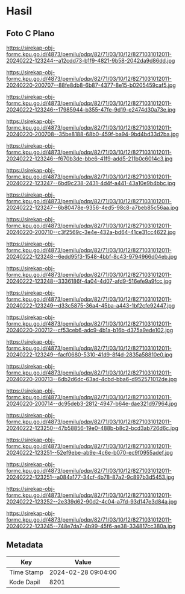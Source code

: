 # Hasil

## Foto C Plano

https://sirekap-obj-formc.kpu.go.id/4873/pemilu/pdpr/82/71/03/10/12/8271031012011-20240222-123244--a12cdd73-b1f9-4821-9b58-2042da9d86dd.jpg

https://sirekap-obj-formc.kpu.go.id/4873/pemilu/pdpr/82/71/03/10/12/8271031012011-20240220-200707--88fe8db8-6b87-4377-8e15-b0205459caf5.jpg

https://sirekap-obj-formc.kpu.go.id/4873/pemilu/pdpr/82/71/03/10/12/8271031012011-20240222-123246--17985944-b355-47fe-9d19-e2474d30a73e.jpg

https://sirekap-obj-formc.kpu.go.id/4873/pemilu/pdpr/82/71/03/10/12/8271031012011-20240220-200708--35be8188-68b0-459f-ba94-9bd4bd33d2ba.jpg

https://sirekap-obj-formc.kpu.go.id/4873/pemilu/pdpr/82/71/03/10/12/8271031012011-20240222-123246--f670b3de-bbe6-41f9-add5-211b0c6014c3.jpg

https://sirekap-obj-formc.kpu.go.id/4873/pemilu/pdpr/82/71/03/10/12/8271031012011-20240222-123247--6bd9c238-2431-4d4f-a441-43a10e9b4bbc.jpg

https://sirekap-obj-formc.kpu.go.id/4873/pemilu/pdpr/82/71/03/10/12/8271031012011-20240222-123247--6b80478e-9356-4ed5-98c8-a7beb85c56aa.jpg

https://sirekap-obj-formc.kpu.go.id/4873/pemilu/pdpr/82/71/03/10/12/8271031012011-20240220-200710--c3f2569c-3e4e-432a-bd64-41ce31cc4622.jpg

https://sirekap-obj-formc.kpu.go.id/4873/pemilu/pdpr/82/71/03/10/12/8271031012011-20240222-123248--6edd95f3-1548-4bbf-8c43-9794966d04eb.jpg

https://sirekap-obj-formc.kpu.go.id/4873/pemilu/pdpr/82/71/03/10/12/8271031012011-20240222-123248--3336186f-4a04-4d07-afd9-516efe9a9fcc.jpg

https://sirekap-obj-formc.kpu.go.id/4873/pemilu/pdpr/82/71/03/10/12/8271031012011-20240222-123249--d33c5875-36a4-45ba-a443-1bf2cfe92447.jpg

https://sirekap-obj-formc.kpu.go.id/4873/pemilu/pdpr/82/71/03/10/12/8271031012011-20240220-200712--cf53ceb6-adc9-4b1a-b16b-d375a9ede102.jpg

https://sirekap-obj-formc.kpu.go.id/4873/pemilu/pdpr/82/71/03/10/12/8271031012011-20240222-123249--facf0680-5310-41d9-8f4d-2835a58810e0.jpg

https://sirekap-obj-formc.kpu.go.id/4873/pemilu/pdpr/82/71/03/10/12/8271031012011-20240220-200713--6db2d6dc-63ad-4cbd-bba6-d952571012de.jpg

https://sirekap-obj-formc.kpu.go.id/4873/pemilu/pdpr/82/71/03/10/12/8271031012011-20240220-200714--dc95deb3-2812-4947-b64e-dae321d97964.jpg

https://sirekap-obj-formc.kpu.go.id/4873/pemilu/pdpr/82/71/03/10/12/8271031012011-20240222-123250--47b58856-19e0-488b-b8c2-bcd3ab726d6c.jpg

https://sirekap-obj-formc.kpu.go.id/4873/pemilu/pdpr/82/71/03/10/12/8271031012011-20240222-123251--52ef9ebe-ab9e-4c6e-b070-ec9f0955adef.jpg

https://sirekap-obj-formc.kpu.go.id/4873/pemilu/pdpr/82/71/03/10/12/8271031012011-20240222-123251--a084a177-34cf-4b78-87a2-9c897b3d5453.jpg

https://sirekap-obj-formc.kpu.go.id/4873/pemilu/pdpr/82/71/03/10/12/8271031012011-20240222-123252--2e339d62-90d2-4c04-a7fd-93d147e3d84a.jpg

https://sirekap-obj-formc.kpu.go.id/4873/pemilu/pdpr/82/71/03/10/12/8271031012011-20240222-123245--748e7da7-4b99-45f6-ae38-334817cc380a.jpg


## Metadata

| Key        | Value               |
| ---------- | ------------------- |
| Time Stamp | 2024-02-28 09:04:00 |
| Kode Dapil | 8201                |



